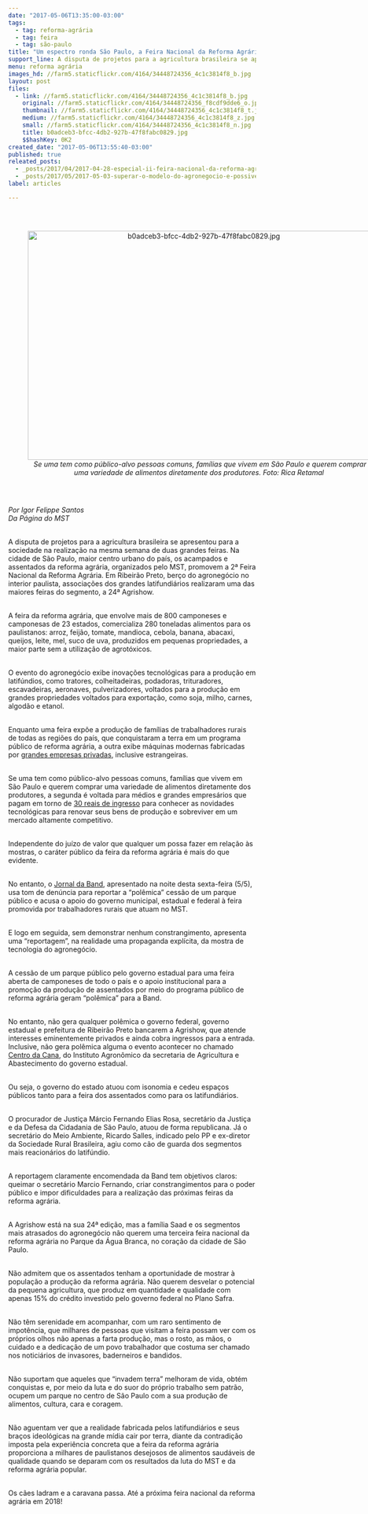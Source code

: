 ```yaml
---
date: "2017-05-06T13:35:00-03:00"
tags:
  - tag: reforma-agrária
  - tag: feira
  - tag: são-paulo
title: "Um espectro ronda São Paulo, a Feira Nacional da Reforma Agrária"
support_line: A disputa de projetos para a agricultura brasileira se apresentou para a sociedade na realização na mesma semana de duas grandes feiras.
menu: reforma agrária
images_hd: //farm5.staticflickr.com/4164/34448724356_4c1c3814f8_b.jpg
layout: post
files:
  - link: //farm5.staticflickr.com/4164/34448724356_4c1c3814f8_b.jpg
    original: //farm5.staticflickr.com/4164/34448724356_f8cdf9dde6_o.jpg
    thumbnail: //farm5.staticflickr.com/4164/34448724356_4c1c3814f8_t.jpg
    medium: //farm5.staticflickr.com/4164/34448724356_4c1c3814f8_z.jpg
    small: //farm5.staticflickr.com/4164/34448724356_4c1c3814f8_n.jpg
    title: b0adceb3-bfcc-4db2-927b-47f8fabc0829.jpg
    $$hashKey: 0K2
created_date: "2017-05-06T13:55:40-03:00"
published: true
releated_posts:
  - _posts/2017/04/2017-04-28-especial-ii-feira-nacional-da-reforma-agraria.md
  - _posts/2017/05/2017-05-03-superar-o-modelo-do-agronegocio-e-possivel-e-necessario.md
label: articles

---
```

<p>&nbsp;</p>

<div style="text-align:center">
<figure class="image" style="display:inline-block"><img alt="b0adceb3-bfcc-4db2-927b-47f8fabc0829.jpg" height="466" src="//farm5.staticflickr.com/4164/34448724356_4c1c3814f8_b.jpg" width="700" />
<figcaption><em>Se uma tem como p&uacute;blico-alvo pessoas comuns, fam&iacute;lias que vivem em S&atilde;o Paulo e querem comprar uma variedade de alimentos diretamente dos produtores. Foto: Rica Retamal&nbsp;</em></figcaption>
</figure>
</div>

<p>&nbsp;</p>

<p><em>Por Igor Felippe Santos<br />
Da P&aacute;gina do MST&nbsp;</em></p>

<p><br />
A disputa de projetos para a agricultura brasileira se apresentou para a sociedade na realiza&ccedil;&atilde;o na mesma semana de duas grandes feiras. Na cidade de S&atilde;o Paulo, maior centro urbano do pa&iacute;s, os acampados e assentados da reforma agr&aacute;ria, organizados pelo MST, promovem a 2&ordf; Feira Nacional da Reforma Agr&aacute;ria. Em Ribeir&atilde;o Preto, ber&ccedil;o do agroneg&oacute;cio no interior paulista, associa&ccedil;&otilde;es dos grandes latifundi&aacute;rios realizaram uma das maiores feiras do segmento, a 24&ordf; Agrishow.</p>

<p><br />
A feira da reforma agr&aacute;ria, que envolve mais de 800 camponeses e camponesas de 23 estados, comercializa 280 toneladas alimentos para os paulistanos: arroz, feij&atilde;o, tomate, mandioca, cebola, banana, abacaxi, queijos, leite, mel, suco de uva, produzidos em pequenas propriedades, a maior parte sem a utiliza&ccedil;&atilde;o de agrot&oacute;xicos.</p>

<p><br />
O evento do agroneg&oacute;cio exibe inova&ccedil;&otilde;es tecnol&oacute;gicas para a produ&ccedil;&atilde;o em latif&uacute;ndios, como tratores, colheitadeiras, podadoras, trituradores, escavadeiras, aeronaves, pulverizadores, voltados para a produ&ccedil;&atilde;o em grandes propriedades voltados para exporta&ccedil;&atilde;o, como soja, milho, carnes, algod&atilde;o e etanol.</p>

<p><br />
Enquanto uma feira exp&otilde;e a produ&ccedil;&atilde;o de fam&iacute;lias de trabalhadores rurais de todas as regi&otilde;es do pa&iacute;s, que conquistaram a terra em um programa p&uacute;blico de reforma agr&aacute;ria, a outra exibe m&aacute;quinas modernas fabricadas por <a href="http://agrishow.infoexpo.com.mx/2017/ae/web/plano/public?lan=pt&amp;view=1">grandes empresas privadas</a>, inclusive estrangeiras.</p>

<p><br />
Se uma tem como p&uacute;blico-alvo pessoas comuns, fam&iacute;lias que vivem em S&atilde;o Paulo e querem comprar uma variedade de alimentos diretamente dos produtores, a segunda &eacute; voltada para m&eacute;dios e grandes empres&aacute;rios que pagam em torno de <a href="https://www.agrishow.com.br/pt/visitar/ingresso-agrishow.html">30 reais de ingresso</a>&nbsp;para conhecer as novidades tecnol&oacute;gicas para renovar seus bens de produ&ccedil;&atilde;o e sobreviver em um mercado altamente competitivo.</p>

<p><br />
Independente do ju&iacute;zo de valor que qualquer um possa fazer em rela&ccedil;&atilde;o &agrave;s mostras, o car&aacute;ter p&uacute;blico da feira da reforma agr&aacute;ria &eacute; mais do que evidente.&nbsp;</p>

<p><br />
No entanto, o <a href="http://noticias.band.uol.com.br/jornaldaband/videos/ultimos-videos/16209342/parque-publico-e-usado-para-realizacao-de-evento-do-mst.html">Jornal da Band</a>, apresentado na noite desta sexta-feira (5/5), usa tom de den&uacute;ncia para reportar a &ldquo;pol&ecirc;mica&rdquo; cess&atilde;o de um parque p&uacute;blico e acusa o apoio do governo municipal, estadual e federal &agrave; feira promovida por trabalhadores rurais que atuam no MST.&nbsp;</p>

<p><br />
E logo em seguida, sem demonstrar nenhum constrangimento, apresenta uma &ldquo;reportagem&rdquo;, na realidade uma propaganda expl&iacute;cita, da mostra de tecnologia do agroneg&oacute;cio.</p>

<p><br />
A cess&atilde;o de um parque p&uacute;blico pelo governo estadual para uma feira aberta de camponeses de todo o pa&iacute;s e o apoio institucional para a promo&ccedil;&atilde;o da produ&ccedil;&atilde;o de assentados por meio do programa p&uacute;blico de reforma agr&aacute;ria geram &ldquo;pol&ecirc;mica&rdquo; para a Band.</p>

<p><br />
No entanto, n&atilde;o gera qualquer pol&ecirc;mica o governo federal, governo estadual e&nbsp;prefeitura de Ribeir&atilde;o Preto bancarem a Agrishow, que atende interesses eminentemente privados e ainda cobra ingressos para a entrada. Inclusive, n&atilde;o gera pol&ecirc;mica alguma o evento acontecer no chamado <a href="http://www.iac.sp.gov.br/areasdepesquisa/cana/">Centro da Cana</a>, do Instituto Agron&ocirc;mico da secretaria de Agricultura e Abastecimento do governo estadual.</p>

<p><br />
Ou seja, o governo do estado atuou com isonomia e cedeu espa&ccedil;os p&uacute;blicos tanto para a feira dos assentados como para os latifundi&aacute;rios.&nbsp;</p>

<p><br />
O procurador de Justi&ccedil;a M&aacute;rcio Fernando Elias Rosa, secret&aacute;rio da Justi&ccedil;a e da Defesa da Cidadania de S&atilde;o Paulo, atuou de forma republicana. J&aacute; o secret&aacute;rio do Meio Ambiente, Ricardo Salles, indicado pelo PP e ex-diretor da Sociedade Rural Brasileira, agiu como c&atilde;o de guarda dos segmentos mais reacion&aacute;rios do latif&uacute;ndio.</p>

<p><br />
A reportagem claramente encomendada da Band tem objetivos claros: queimar o secret&aacute;rio Marcio Fernando, criar constrangimentos para o poder p&uacute;blico e impor dificuldades para a realiza&ccedil;&atilde;o das pr&oacute;ximas feiras da reforma agr&aacute;ria.&nbsp;</p>

<p><br />
A Agrishow est&aacute; na sua 24&ordf; edi&ccedil;&atilde;o, mas a fam&iacute;lia Saad e os segmentos mais atrasados do agroneg&oacute;cio n&atilde;o querem uma terceira feira nacional da reforma agr&aacute;ria no Parque da &Aacute;gua Branca, no cora&ccedil;&atilde;o da cidade de S&atilde;o Paulo.&nbsp;</p>

<p><br />
N&atilde;o admitem que os assentados tenham a oportunidade de mostrar &agrave; popula&ccedil;&atilde;o a produ&ccedil;&atilde;o da reforma agr&aacute;ria. N&atilde;o querem desvelar o potencial da pequena agricultura, que produz em quantidade e qualidade com apenas 15% do cr&eacute;dito investido pelo governo federal no Plano Safra.&nbsp;</p>

<p><br />
N&atilde;o t&ecirc;m serenidade em acompanhar, com um raro sentimento de impot&ecirc;ncia, que milhares de pessoas que visitam a feira possam ver com os pr&oacute;prios olhos n&atilde;o apenas a farta produ&ccedil;&atilde;o, mas o rosto, as m&atilde;os, o cuidado e a dedica&ccedil;&atilde;o de um povo trabalhador que costuma ser chamado nos notici&aacute;rios de invasores, baderneiros e bandidos. &nbsp;</p>

<p><br />
N&atilde;o suportam que aqueles que &ldquo;invadem terra&rdquo; melhoram de vida, obt&eacute;m conquistas e, por meio da luta e do suor do pr&oacute;prio trabalho sem patr&atilde;o, ocupem um parque no centro de S&atilde;o Paulo com a sua produ&ccedil;&atilde;o de alimentos, cultura, cara e coragem.</p>

<p><br />
N&atilde;o aguentam ver que a realidade fabricada pelos latifundi&aacute;rios e seus bra&ccedil;os ideol&oacute;gicas na grande m&iacute;dia cair por terra, diante da contradi&ccedil;&atilde;o imposta pela experi&ecirc;ncia concreta que a feira da reforma agr&aacute;ria proporciona a milhares de paulistanos desejosos de alimentos saud&aacute;veis de qualidade quando se deparam com os resultados da luta do MST e da reforma agr&aacute;ria popular.</p>

<p><br />
Os c&atilde;es ladram e a caravana passa. At&eacute; a pr&oacute;xima feira nacional da reforma agr&aacute;ria em 2018!</p>
